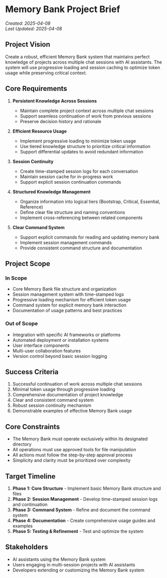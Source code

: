 # Memory Bank Project Brief

*Created: 2025-04-08*  
*Last Updated: 2025-04-08*

## Project Vision

Create a robust, efficient Memory Bank system that maintains perfect knowledge of projects across multiple chat sessions with AI assistants. The system will use progressive loading and session caching to optimize token usage while preserving critical context.

## Core Requirements

1. **Persistent Knowledge Across Sessions**
   - Maintain complete project context across multiple chat sessions
   - Support seamless continuation of work from previous sessions
   - Preserve decision history and rationale

2. **Efficient Resource Usage**
   - Implement progressive loading to minimize token usage
   - Use tiered knowledge structure to prioritize critical information
   - Support differential updates to avoid redundant information

3. **Session Continuity**
   - Create time-stamped session logs for each conversation
   - Maintain session cache for in-progress work
   - Support explicit session continuation commands

4. **Structured Knowledge Management**
   - Organize information into logical tiers (Bootstrap, Critical, Essential, Reference)
   - Define clear file structure and naming conventions
   - Implement cross-referencing between related components

5. **Clear Command System**
   - Support explicit commands for reading and updating memory bank
   - Implement session management commands
   - Provide consistent command structure and documentation

## Project Scope

### In Scope

- Core Memory Bank file structure and organization
- Session management system with time-stamped logs
- Progressive loading mechanism for efficient token usage
- Command system for explicit memory bank interaction
- Documentation of usage patterns and best practices

### Out of Scope

- Integration with specific AI frameworks or platforms
- Automated deployment or installation systems
- User interface components
- Multi-user collaboration features
- Version control beyond basic session logging

## Success Criteria

1. Successful continuation of work across multiple chat sessions
2. Minimal token usage through progressive loading
3. Comprehensive documentation of project knowledge
4. Clear and consistent command system
5. Robust session continuity mechanism
6. Demonstrable examples of effective Memory Bank usage

## Core Constraints

- The Memory Bank must operate exclusively within its designated directory
- All operations must use approved tools for file manipulation
- All actions must follow the step-by-step approval process
- Simplicity and clarity must be prioritized over complexity

## Target Timeline

1. **Phase 1: Core Structure** - Implement basic Memory Bank structure and files
2. **Phase 2: Session Management** - Develop time-stamped session logs and continuation
3. **Phase 3: Command System** - Refine and document the command system
4. **Phase 4: Documentation** - Create comprehensive usage guides and examples
5. **Phase 5: Testing & Refinement** - Test and optimize the system

## Stakeholders

- AI assistants using the Memory Bank system
- Users engaging in multi-session projects with AI assistants
- Developers extending or customizing the Memory Bank system

